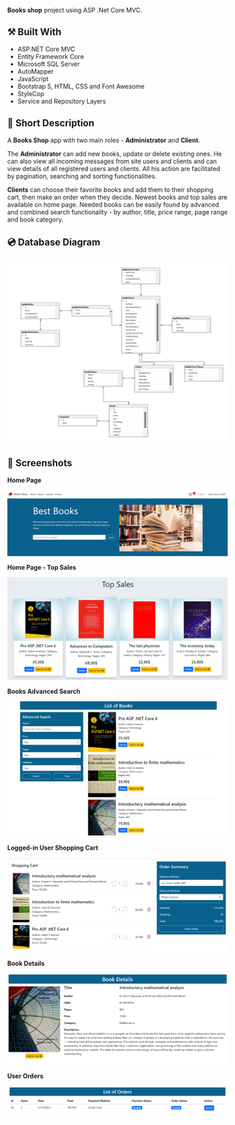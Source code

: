 **Books shop** project using ASP .Net Core MVC.

## :hammer_and_pick: Built With

- ASP.NET Core MVC
- Entity Framework Core
- Microsoft SQL Server
- AutoMapper
- JavaScript
- Bootstrap 5, HTML, CSS and Font Awesome
- StyleCop
- Service and Repository Layers

## :bookmark_tabs: Short Description

A **Books Shop** app with two main roles - **Administrator** and **Client**.

The **Administrator** can add new books, update or delete existing ones. He can also view all incoming messages from site users and clients and can view details of all registered users and clients. All his action are facilitated by pagination, searching and sorting functionalities.

**Clients** can choose their favorite books and add them to their shopping cart, then make an order when they decide. Newest books and top sales are available on home page. Needed books can be easily found by advanced and combined search functionality - by author, title, price range, page range and book category.


## :cd: Database Diagram

![Database_Diagram](BookShop-master/BooksShop/wwwroot/images/database.png)

## :camera_flash: Screenshots

**Home Page**

![HomePage](BookShop-master/BooksShop/wwwroot/images/homepage.png)

**Home Page - Top Sales**

![HomePage_TopSalesSection](BookShop-master/BooksShop/wwwroot/images/top-sales.png)

**Books Advanced Search**

![BookAdvancedSearch](BookShop-master/BooksShop/wwwroot/images/list.png)

**Logged-in User Shopping Cart**

![Logged-inUserShoppingCart](BookShop-master/BooksShop/wwwroot/images/cart.png)

**Book Details**

![BookDetails](BookShop-master/BooksShop/wwwroot/images/details.png)

**User Orders**

![Logged-inUserProfile](BookShop-master/BooksShop/wwwroot/images/orders.png)

